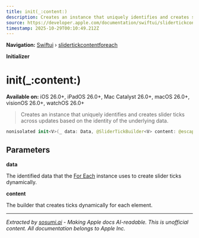 ```yaml
---
title: init(_:content:)
description: Creates an instance that uniquely identifies and creates slider ticks across updates based on the identity of the underlying data.
source: https://developer.apple.com/documentation/swiftui/slidertickcontentforeach/init(_:content:)
timestamp: 2025-10-29T00:10:49.212Z
---
```


**Navigation:** [Swiftui](/documentation/swiftui) › [slidertickcontentforeach](/documentation/swiftui/slidertickcontentforeach)

**Initializer**

# init(_:content:)

**Available on:** iOS 26.0+, iPadOS 26.0+, Mac Catalyst 26.0+, macOS 26.0+, visionOS 26.0+, watchOS 26.0+

> Creates an instance that uniquely identifies and creates slider ticks across updates based on the identity of the underlying data.

```swift
nonisolated init<V>(_ data: Data, @SliderTickBuilder<V> content: @escaping (Data.Element) -> Content) where ID == V.ID, V : Identifiable, V == Data.Element, Data.Element == Content.Value
```

## Parameters

**data**

The identified data that the [For Each](/documentation/swiftui/foreach) instance uses to create slider ticks dynamically.



**content**

The builder that creates ticks dynamically for each element.

---

*Extracted by [sosumi.ai](https://sosumi.ai) - Making Apple docs AI-readable.*
*This is unofficial content. All documentation belongs to Apple Inc.*
